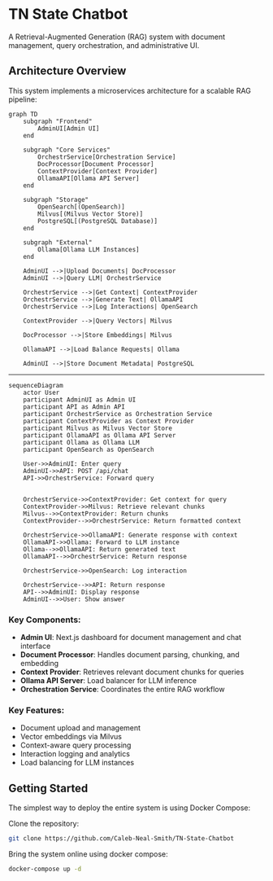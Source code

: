 # TN State Chatbot

A  Retrieval-Augmented Generation (RAG) system with document management, query orchestration, and administrative UI.

## Architecture Overview

This system implements a microservices architecture for a scalable RAG pipeline:

```mermaid
graph TD
    subgraph "Frontend"
        AdminUI[Admin UI]
    end

    subgraph "Core Services"
        OrchestrService[Orchestration Service]
        DocProcessor[Document Processor]
        ContextProvider[Context Provider]
        OllamaAPI[Ollama API Server]
    end

    subgraph "Storage"
        OpenSearch[(OpenSearch)]
        Milvus[(Milvus Vector Store)]
        PostgreSQL[(PostgreSQL Database)]
    end

    subgraph "External"
        Ollama[Ollama LLM Instances]
    end

    AdminUI -->|Upload Documents| DocProcessor
    AdminUI -->|Query LLM| OrchestrService
    
    OrchestrService -->|Get Context| ContextProvider
    OrchestrService -->|Generate Text| OllamaAPI
    OrchestrService -->|Log Interactions| OpenSearch
    
    ContextProvider -->|Query Vectors| Milvus
    
    DocProcessor -->|Store Embeddings| Milvus
    
    OllamaAPI -->|Load Balance Requests| Ollama
    
    AdminUI -->|Store Document Metadata| PostgreSQL
```

---

```mermaid
sequenceDiagram
    actor User
    participant AdminUI as Admin UI
    participant API as Admin API
    participant OrchestrService as Orchestration Service
    participant ContextProvider as Context Provider
    participant Milvus as Milvus Vector Store
    participant OllamaAPI as Ollama API Server
    participant Ollama as Ollama LLM
    participant OpenSearch as OpenSearch

    User->>AdminUI: Enter query
    AdminUI->>API: POST /api/chat
    API->>OrchestrService: Forward query
    
    
    OrchestrService->>ContextProvider: Get context for query
    ContextProvider->>Milvus: Retrieve relevant chunks
    Milvus-->>ContextProvider: Return chunks
    ContextProvider-->>OrchestrService: Return formatted context
    
    OrchestrService->>OllamaAPI: Generate response with context
    OllamaAPI->>Ollama: Forward to LLM instance
    Ollama-->>OllamaAPI: Return generated text
    OllamaAPI-->>OrchestrService: Return response
    
    OrchestrService->>OpenSearch: Log interaction
    
    OrchestrService-->>API: Return response
    API-->>AdminUI: Display response
    AdminUI-->>User: Show answer
```

### Key Components:

- **Admin UI**: Next.js dashboard for document management and chat interface
- **Document Processor**: Handles document parsing, chunking, and embedding
- **Context Provider**: Retrieves relevant document chunks for queries
- **Ollama API Server**: Load balancer for LLM inference
- **Orchestration Service**: Coordinates the entire RAG workflow

### Key Features:

- Document upload and management
- Vector embeddings via Milvus
- Context-aware query processing
- Interaction logging and analytics
- Load balancing for LLM instances

## Getting Started

The simplest way to deploy the entire system is using Docker Compose:

Clone the repository:

```bash
git clone https://github.com/Caleb-Neal-Smith/TN-State-Chatbot
```

Bring the system online using docker compose:

```bash
docker-compose up -d
```
